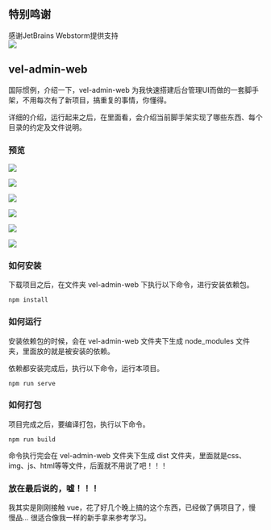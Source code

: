 ## 特别鸣谢 
感谢JetBrains Webstorm提供支持<br>
[![](https://github.com/mutolee/vel-admin-web/blob/branch-develop/public/static/imgs/Jet.png?raw=true)](https://jb.gg/OpenSource)

## vel-admin-web

国际惯例，介绍一下，vel-admin-web 为我快速搭建后台管理UI而做的一套脚手架，不用每次有了新项目，搞重复的事情，你懂得。

详细的介绍，运行起来之后，在里面看，会介绍当前脚手架实现了哪些东西、每个目录的约定及文件说明。

### 预览

![](https://github.com/mutolee/vel-admin-web/blob/branch-develop/public/static/imgs/login.jpg?raw=true)

![](https://github.com/mutolee/vel-admin-web/blob/branch-develop/public/static/imgs/index.jpg?raw=true)

![](https://github.com/mutolee/vel-admin-web/blob/branch-develop/public/static/imgs/desc.jpg?raw=true)

![](https://github.com/mutolee/vel-admin-web/blob/branch-develop/public/static/imgs/route.jpg?raw=true)

![](https://github.com/mutolee/vel-admin-web/blob/branch-develop/public/static/imgs/api.jpg?raw=true)

![](https://github.com/mutolee/vel-admin-web/blob/branch-develop/public/static/imgs/md.jpg?raw=true)

### 如何安装

下载项目之后，在文件夹 vel-admin-web 下执行以下命令，进行安装依赖包。

```
npm install
```

### 如何运行

安装依赖包的时候，会在 vel-admin-web 文件夹下生成 node_modules 文件夹，里面放的就是被安装的依赖。

依赖都安装完成后，执行以下命令，运行本项目。

```
npm run serve
```

### 如何打包

项目完成之后，要编译打包，执行以下命令。

```
npm run build
```

命令执行完会在 vel-admin-web 文件夹下生成 dist 文件夹，里面就是css、img、js、html等等文件，后面就不用说了吧！！！

### 放在最后说的，嘘！！！

我其实是刚刚接触 vue，花了好几个晚上搞的这个东西，已经做了俩项目了，慢慢品... 很适合像我一样的新手拿来参考学习。



